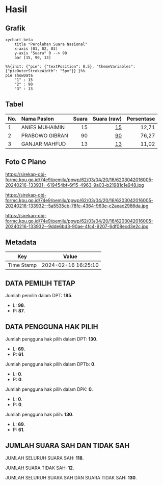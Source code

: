 # Hasil

## Grafik

```mermaid
xychart-beta
    title "Perolehan Suara Nasional"
    x-axis [01, 02, 03]
    y-axis "Suara" 0 --> 90
    bar [15, 90, 13]
```

```mermaid
%%{init: {"pie": {"textPosition": 0.5}, "themeVariables": {"pieOuterStrokeWidth": "5px"}} }%%
pie showData
    "1" : 15
    "2" : 90
    "3" : 13
```

## Tabel

| No. | Nama Paslon    | Suara | Suara (raw) | Persentase |
|:--- |:-------------- | -----:| -----------:| ----------:|
| 1   | ANIES MUHAIMIN | 15    | [15][p-1]   | 12,71      |
| 2   | PRABOWO GIBRAN | 90    | [90][p-2]   | 76,27      |
| 3   | GANJAR MAHFUD  | 13    | [13][p-3]   | 11,02      |


[p-1]: https://github.com/gigit-pemilu/pemilu-2024/blob/main/pilpres/hitung-suara/sub/62-kalimantan-tengah/sub/03-kapuas/sub/04-kapuas-kuala/sub/2016-sei-bakut/sub/005-tps/sub/paslon-1.txt
[p-2]: https://github.com/gigit-pemilu/pemilu-2024/blob/main/pilpres/hitung-suara/sub/62-kalimantan-tengah/sub/03-kapuas/sub/04-kapuas-kuala/sub/2016-sei-bakut/sub/005-tps/sub/paslon-2.txt
[p-3]: https://github.com/gigit-pemilu/pemilu-2024/blob/main/pilpres/hitung-suara/sub/62-kalimantan-tengah/sub/03-kapuas/sub/04-kapuas-kuala/sub/2016-sei-bakut/sub/005-tps/sub/paslon-3.txt

## Foto C Plano

https://sirekap-obj-formc.kpu.go.id/74e9/pemilu/ppwp/62/03/04/20/16/6203042016005-20240216-133931--619454bf-6f15-4963-9a03-b21981c1e948.jpg

https://sirekap-obj-formc.kpu.go.id/74e9/pemilu/ppwp/62/03/04/20/16/6203042016005-20240216-133932--5a5535cb-78fc-4364-963e-c2aeac2986da.jpg

https://sirekap-obj-formc.kpu.go.id/74e9/pemilu/ppwp/62/03/04/20/16/6203042016005-20240216-133932--9dde6bd3-90ae-4fc4-9207-6df08ecd3e2c.jpg


## Metadata

| Key        | Value               |
| ---------- | ------------------- |
| Time Stamp | 2024-02-16 16:25:10 |


## DATA PEMILIH TETAP

Jumlah pemilih dalam DPT: **185**.
 * L: **98**.
 * P: **87**.

## DATA PENGGUNA HAK PILIH

Jumlah pengguna hak pilih dalam DPT: **130**.
 * L: **69**.
 * P: **61**.

Jumlah pengguna hak pilih dalam DPTb: **0**.
 * L: **0**.
 * P: **0**.

Jumlah pengguna hak pilih dalam DPK: **0**.
 * L: **0**.
 * P: **0**.

Jumlah pengguna hak pilih: **130**.
 * L: **69**.
 * P: **61**.

## JUMLAH SUARA SAH DAN TIDAK SAH

JUMLAH SELURUH SUARA SAH: **118**.

JUMLAH SUARA TIDAK SAH: **12**.

JUMLAH SELURUH SUARA SAH DAN SUARA TIDAK SAH: **130**.


